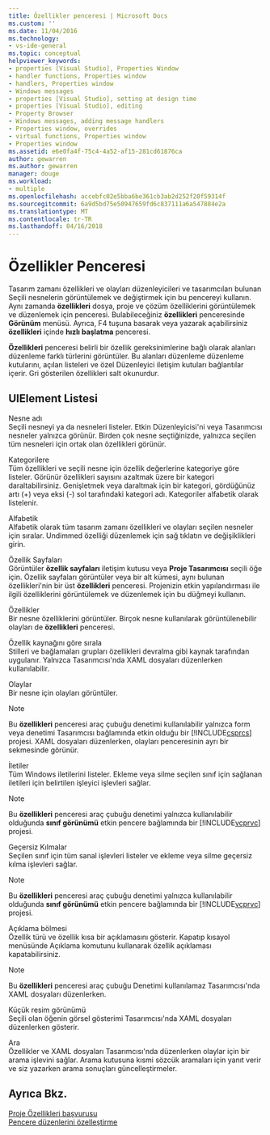 ```yaml
---
title: Özellikler penceresi | Microsoft Docs
ms.custom: ''
ms.date: 11/04/2016
ms.technology:
- vs-ide-general
ms.topic: conceptual
helpviewer_keywords:
- properties [Visual Studio], Properties Window
- handler functions, Properties window
- handlers, Properties window
- Windows messages
- properties [Visual Studio], setting at design time
- properties [Visual Studio], editing
- Property Browser
- Windows messages, adding message handlers
- Properties window, overrides
- virtual functions, Properties window
- Properties window
ms.assetid: e6e0fa4f-75c4-4a52-af15-281cd61876ca
author: gewarren
ms.author: gewarren
manager: douge
ms.workload:
- multiple
ms.openlocfilehash: accebfc02e5bba6be361cb3ab2d252f20f59314f
ms.sourcegitcommit: 6a9d5bd75e50947659fd6c837111a6a547884e2a
ms.translationtype: MT
ms.contentlocale: tr-TR
ms.lasthandoff: 04/16/2018
---
```

# <a name="properties-window"></a>Özellikler Penceresi
Tasarım zamanı özellikleri ve olayları düzenleyicileri ve tasarımcıları bulunan Seçili nesnelerin görüntülemek ve değiştirmek için bu pencereyi kullanın. Aynı zamanda **özellikleri** dosya, proje ve çözüm özelliklerini görüntülemek ve düzenlemek için penceresi. Bulabileceğiniz **özellikleri** penceresinde **Görünüm** menüsü. Ayrıca, F4 tuşuna basarak veya yazarak açabilirsiniz **özellikleri** içinde **hızlı başlatma** penceresi.  
  
 **Özellikleri** penceresi belirli bir özellik gereksinimlerine bağlı olarak alanları düzenleme farklı türlerini görüntüler. Bu alanları düzenleme düzenleme kutularını, açılan listeleri ve özel Düzenleyici iletişim kutuları bağlantılar içerir. Gri gösterilen özellikleri salt okunurdur.  
  
## <a name="uielement-list"></a>UIElement Listesi  
 Nesne adı  
 Seçili nesneyi ya da nesneleri listeler. Etkin Düzenleyicisi'ni veya Tasarımcısı nesneler yalnızca görünür. Birden çok nesne seçtiğinizde, yalnızca seçilen tüm nesneleri için ortak olan özellikleri görünür.  
  
 Kategorilere  
 Tüm özellikleri ve seçili nesne için özellik değerlerine kategoriye göre listeler. Görünür özellikleri sayısını azaltmak üzere bir kategori daraltabilirsiniz. Genişletmek veya daraltmak için bir kategori, gördüğünüz artı (+) veya eksi (-) sol tarafındaki kategori adı. Kategoriler alfabetik olarak listelenir.  
  
 Alfabetik  
 Alfabetik olarak tüm tasarım zamanı özellikleri ve olayları seçilen nesneler için sıralar. Undimmed özelliği düzenlemek için sağ tıklatın ve değişiklikleri girin.  
  
 Özellik Sayfaları  
 Görüntüler **özellik sayfaları** iletişim kutusu veya **Proje Tasarımcısı** seçili öğe için. Özellik sayfaları görüntüler veya bir alt kümesi, aynı bulunan özellikleri'nin bir üst **özellikleri** penceresi. Projenizin etkin yapılandırması ile ilgili özelliklerini görüntülemek ve düzenlemek için bu düğmeyi kullanın.  
  
 Özellikler  
 Bir nesne özelliklerini görüntüler. Birçok nesne kullanılarak görüntülenebilir olayları de **özellikleri** penceresi.  
  
 Özellik kaynağını göre sırala  
 Stilleri ve bağlamaları grupları özellikleri devralma gibi kaynak tarafından uygulanır. Yalnızca Tasarımcısı'nda XAML dosyaları düzenlerken kullanılabilir.  
  
 Olaylar  
 Bir nesne için olayları görüntüler.  
  
> [!NOTE]
>  Bu **özellikleri** penceresi araç çubuğu denetimi kullanılabilir yalnızca form veya denetimi Tasarımcısı bağlamında etkin olduğu bir [!INCLUDE[csprcs](../../data-tools/includes/csprcs_md.md)] projesi. XAML dosyaları düzenlerken, olayları penceresinin ayrı bir sekmesinde görünür.  
  
 İletiler  
 Tüm Windows iletilerini listeler. Ekleme veya silme seçilen sınıf için sağlanan iletileri için belirtilen işleyici işlevleri sağlar.  
  
> [!NOTE]
>  Bu **özellikleri** penceresi araç çubuğu denetimi yalnızca kullanılabilir olduğunda **sınıf görünümü** etkin pencere bağlamında bir [!INCLUDE[vcprvc](../../code-quality/includes/vcprvc_md.md)] projesi.  
  
 Geçersiz Kılmalar  
 Seçilen sınıf için tüm sanal işlevleri listeler ve ekleme veya silme geçersiz kılma işlevleri sağlar.  
  
> [!NOTE]
>  Bu **özellikleri** penceresi araç çubuğu denetimi yalnızca kullanılabilir olduğunda **sınıf görünümü** etkin pencere bağlamında bir [!INCLUDE[vcprvc](../../code-quality/includes/vcprvc_md.md)] projesi.  
  
 Açıklama bölmesi  
 Özellik türü ve özellik kısa bir açıklamasını gösterir. Kapatıp kısayol menüsünde Açıklama komutunu kullanarak özellik açıklaması kapatabilirsiniz.  
  
> [!NOTE]
>  Bu **özellikleri** penceresi araç çubuğu Denetimi kullanılamaz Tasarımcısı'nda XAML dosyaları düzenlerken.  
  
 Küçük resim görünümü  
 Seçili olan öğenin görsel gösterimi Tasarımcısı'nda XAML dosyaları düzenlerken gösterir.  
  
 Ara  
 Özellikler ve XAML dosyaları Tasarımcısı'nda düzenlerken olaylar için bir arama işlevini sağlar. Arama kutusuna kısmi sözcük aramaları için yanıt verir ve siz yazarken arama sonuçları güncelleştirmeler.  
  
## <a name="see-also"></a>Ayrıca Bkz.  
 [Proje Özellikleri başvurusu](../../ide/reference/project-properties-reference.md)   
 [Pencere düzenlerini özelleştirme](../../ide/customizing-window-layouts-in-visual-studio.md)